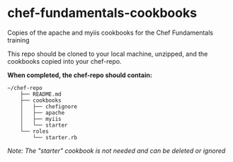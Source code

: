 # chef-fundamentals-cookbooks
Copies of the apache and myiis cookbooks for the Chef Fundamentals training

This repo should be cloned to your local machine, unzipped, and the cookbooks copied into your chef-repo.

**When completed, the chef-repo should contain:**

```
~/chef-repo
    ├── README.md
    ├── cookbooks
    │   ├── chefignore
    │   ├── apache
    │   ├── myiis
    │   └── starter
    └── roles
        └── starter.rb
```

_Note: The "starter" cookbook is not needed and can be deleted or ignored_